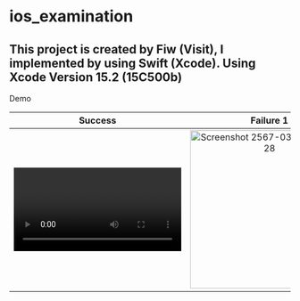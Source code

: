 


# ios_examination
This project is created by Fiw (Visit), I implemented by using Swift (Xcode). Using Xcode Version 15.2 (15C500b)
---

Demo



| Success | Failure 1 | Failure 2 |
| :---:   | :---: | :---: |
| <video src="https://github.com/visitpa/ios_examination/assets/58065197/424a4ee3-206d-4ca3-b6f6-eaf15a82c63e">|  <img width="284" alt="Screenshot 2567-03-10 at 13 25 28" src="https://github.com/visitpa/ios_examination/assets/58065197/8cf57f4c-5d50-494e-b705-3c60189f983e">|<img width="286" alt="Screenshot 2567-03-10 at 13 25 57" src="https://github.com/visitpa/ios_examination/assets/58065197/e04667f0-b1d9-4f68-a219-e591cfa49f4b">|
